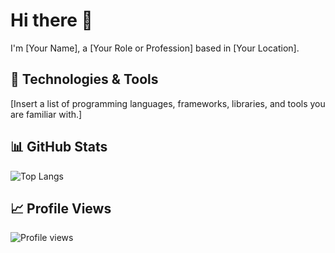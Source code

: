 # Hi there 👋

I'm [Your Name], a [Your Role or Profession] based in [Your Location]. 

## 🔧 Technologies & Tools

[Insert a list of programming languages, frameworks, libraries, and tools you are familiar with.]

## 📊 GitHub Stats

![Top Langs](https://github-readme-stats.vercel.app/api/top-langs/?username=chamale-rac&layout=compact)

## 📈 Profile Views 

![Profile views](https://gpvc.arturio.dev/chamale-rac)
